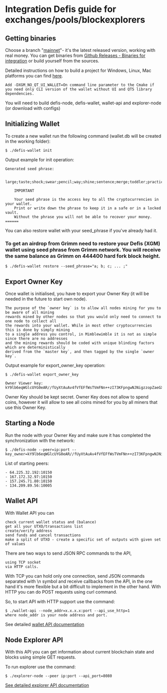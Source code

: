 # Integration Defis guide for exchanges/pools/blockexplorers

## Getting binaries

Сhoose a branch "[mainnet](https://github.com/freenetcoder/defis/tree/mainnet)"- it's the latest released version, working with real money. You can get binaries from [Github Releases - Binaries for integration](https://github.com/freenetcoder/defis/releases/tag/100.1) or build yourself from the sources.

Detailed instructions on how to build a project for Windows, Linux, Mac platforms you can find [here](https://github.com/freenetcoder/defis/blob/mainnet/README.md).

    Add -DXGM_NO_QT_UI_WALLET=On command line parameter to the Cmake if you need only CLI version of the wallet without UI and QT5 library dependencies.

You will need to build defis-node, defis-wallet, wallet-api and explorer-node (or download with configs)

## Initializing Wallet

To create a new wallet run the following command (wallet.db will be created in the working folder):
```
$ ./defis-wallet init
```
Output example for init operation:

```
Generated seed phrase:

	large;taste;shock;swear;pencil;way;shine;sentence;merge;toddler;practice;liar;

	IMPORTANT

	Your seed phrase is the access key to all the cryptocurrencies in your wallet.
	Print or write down the phrase to keep it in a safe or in a locked vault.
	Without the phrase you will not be able to recover your money.
======

```
You can also restore wallet with your seed_phrase if you've already had it.
### To get an airdrop from Grimm need to restore your Defis (XGM) wallet using seed phrase from Grimm network. You will receive the same balance as Grimm on 444400 hard fork block height.
```
$ ./defis-wallet restore --seed_phrase="a; b; c; ... ;"
```
## Export Owner Key
Once wallet is initialised, you have to export your Owner Key (it will be needed in the future to start own node).
```
The purpose of the `owner key` is to allow all nodes mining for you to be aware of all mining
rewards mined by other nodes so that you would only need to connect to one node to collect all
the rewards into your wallet. While in most other cryptocurrencies this is done by simply mining
to a single address you control, in Mimblewimble it is not as simple since there are no addresses
and the mining rewards should be coded with unique blinding factors which are deterministically
derived from the `master key`, and then tagged by the single `owner key`.
```
Output example for export_owner_key operation:
```
$ ./defis-wallet export_owner_key

Owner Viewer key: kY9lb6eqWGlcUYG0eAR//fUyXtAuAv4fVfEFfWsTVmFNn++zI73KFpngwNJNigzzopZaeGXNs9m5729lPLtvFY1Blyti/uRsOmNqdS7HqpRimr3OFWZyATboQ5UvnOQey3OWLa/6mQZdOT6F
```
Owner Key should be kept secret. Owner Key does not allow to spend coins, however it will allow to see all coins mined for you by all miners that use this Owner Кey.

## Starting a Node

Run the node with your Owner Key and make sure it has completed the synchronization with the network:
```
$ ./defis-node --peer=ip:port --key_owner=kY9lb6eqWGlcUYG0eAR//fUyXtAuAv4fVfEFfWsTVmFNn++zI73KFpngwNJNigzzopZaeGXNs9m5729lPLtvFY1Blyti/uRsOmNqdS7HqpRimr3OFWZyATboQ5UvnOQey3OWLa/6mQZdOT6F

```
List of starting peers:
```
- 64.225.32.192:10150
- 167.172.32.97:10150
- 157.245.71.80:10150
- 134.209.89.56:10005
```
## Wallet API

With Wallet API you can

    check current wallet status and (balance)
    get all your UTXO/transactions list
    create/verify address
    send funds and cancel transactions
    make a split of UTXO - create a specific set of outputs with given set of values

There are two ways to send JSON RPC commands to the API,

    using TCP socket
    via HTTP calls.

With TCP you can hold only one connection, send JSON commands separated with \n symbol and receive callbacks from the API, in the one hand it's more flexible but a bit difficult to implement in the other hand. With HTTP you can do POST requests using curl command.

So, to start API with HTTP support use the command:
```
$ ./wallet-api --node_addr=x.x.x.x:port --api_use_http=1
where node_addr is your node address and port.
```
See detailed [wallet API documentation](https://github.com/freenetcoder/defis/blob/mainnet/docs/walletAPI.md)

## Node Explorer API

With this API you can get information about current blockchain state and blocks using simple GET requests.

To run explorer use the command:
```
$ ./explorer-node --peer ip:port --api_port=8080
```
[See detailed explorer API documentation](https://github.com/freenetcoder/defis/blob/mainnet/docs/explorerAPI)
